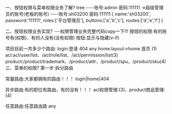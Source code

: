 一、按钮权限与菜单权限业务了解? tree
----账号:admin  密码:111111 ->超级管理员的账号(老板的账号)
----账号:sh03200 密码:111111 
{
     name:'sh03200',
     password:'111111',
     roles:['平台管理员'],
     buttons:['a','b','c'],
     routes:['d','e','f']
}


二、按钮权限业务实现?
---权限管理业务完整代码copy一下!!!
按钮的权限:有的账号有(权限)、有的人没有(没有权限)
按钮:显示与隐藏(v-if)



项目目前一共多少个路由:
login:登录
404
any
home:layout->home 首页 (1)
acl:acl/user/list、/acl/role/list、/acl/permission/list(3)
product:/product/trademark、/product/attr、/product/spu、/product/sku(4)
三、菜单的权限?
第一步:拆分路由


常量路由:大家都拥有的路由！！！
login|home|404


异步路由:有的职位有路由，有的没有！！！
acl权限管理:(3)、product商品管理:(4)



任意路由:任意路由路
any






